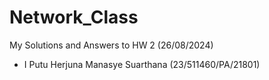 # Network_Class

My Solutions and Answers to HW 2 (26/08/2024)

- I Putu Herjuna Manasye Suarthana (23/511460/PA/21801)
